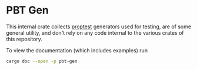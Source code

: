 # PBT Gen

This internal crate collects [proptest](https://github.com/AltSysrq/proptest)
generators used for testing, are of some general utility, and don't rely on any
code internal to the various crates of this repository.

To view the documentation (which includes examples) run

```sh
cargo doc --open -p pbt-gen
```
